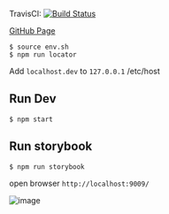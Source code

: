 TravisCI: [![Build Status](https://travis-ci.org/bs-blog/be.svg?branch=master)](https://travis-ci.org/bs-blog/be)  

<a href="https://bs-blog.github.io/be/">GitHub Page</a>
```
$ source env.sh
$ npm run locator 
```

Add `localhost.dev` to `127.0.0.1` /etc/host


## Run Dev
```
$ npm start
```

## Run storybook
```
$ npm run storybook
```

open browser `http://localhost:9009/`

![image](https://user-images.githubusercontent.com/5538753/39965678-5065af16-56d0-11e8-852c-44e41bc9069b.png)


